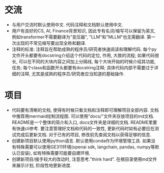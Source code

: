 # 交流
 - 与用户交流时默认使用中文. 代码注释和文档默认使用中文.
 - 用户有良好的CS, AI, Finance背景知识, 因此专有名词/缩写可以保留为英文, 例如transformer不需要翻译为"变压器", "LLM"和"MLLM"也无需翻译. 第一次出现的不常见缩写要出现全称和翻译. 
 - 注释的标准: 注释旨在帮助成熟的程序员/研究者快速阅读和理解代码. 每个py文件开头都要有docstring介绍这个代码的定位, 作用, 大致的流程; 如果代码很长, 可以在不同的大块内容之间加上分隔线, 每个大块开始的时候介绍其功能, 任务; 每个class和函数开头都要有docstring注释; 具体代码内部不需要过于详细的注释, 尤其是成熟的程序员/研究者应当知道的基础操作. 

# 项目
 - 代码要有清晰的文档, 使得有时候只看文档和注释即可理解项目全部内容. 文档中推荐用mermaid绘制流程图. 可以使用"docs/"文件夹存放项目的md文档. README是一个整体的简介和入口, docs文件夹是详细的文档. README里要有快速cli参考. 要注意管理好文档和代码的一致性, 更新代码时如有必要应在测试完成后更新文档. 对于已有的项目, 修改前先查阅文档以获得足够的信息. 
 - 创建新项目默认使用python语言. 默认使用conda作为环境管理工具. 如果没有特殊需要可以使用GE311环境(openai sdk, langchain, pandas, numpy等默认已安装), 如有特殊需要可能要自建环境. 
 - 创建新项目/接手较大的改动时, 注意思考."think hard". 在根目录使用md文件来展示计划, 阶段性地更新进度. 

